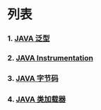 # 列表

### 1. [JAVA 泛型](01-Generic)
### 2. [JAVA Instrumentation](02-Instrumentation)
### 3. [JAVA 字节码](03-Class-Byte-Operate)
### 4. [JAVA 类加载器](04-Classloader)
